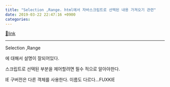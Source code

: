 ```yaml
---
title: "Selection ,Range. html에서 자바스크립트로 선택된 내용 가져오기 관련"
date: 2019-03-22 22:47:16 +0900
categories: 
---
```

[🔗link](http://www.mins01.com/mh/tech/read/1265)
***


Selection ,Range  


에 대해서 설명이 잘되어있다.

스크립트로 선택된 부분을 제어할려면 필수 적으로 알아야한다.

IE 구버전은 다른 객체를 사용한다. 이름도 다르다...FUXKIE




